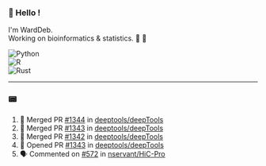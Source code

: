 ### :robot: Hello !

I'm WardDeb.  
Working on bioinformatics & statistics. 🧬 🧪  

![Python](https://img.shields.io/badge/python-3670A0?style=for-the-badge&logo=python&logoColor=ffdd54)  
![R](https://img.shields.io/badge/r-%23276DC3.svg?style=for-the-badge&logo=r&logoColor=white)  
![Rust](https://img.shields.io/badge/rust-%23000000.svg?style=for-the-badge&logo=rust&logoColor=white)  

---

### :pager:

<!--START_SECTION:activity-->
1. 🎉 Merged PR [#1344](https://github.com/deeptools/deepTools/pull/1344) in [deeptools/deepTools](https://github.com/deeptools/deepTools)
2. 🎉 Merged PR [#1343](https://github.com/deeptools/deepTools/pull/1343) in [deeptools/deepTools](https://github.com/deeptools/deepTools)
3. 🎉 Merged PR [#1342](https://github.com/deeptools/deepTools/pull/1342) in [deeptools/deepTools](https://github.com/deeptools/deepTools)
4. 💪 Opened PR [#1343](https://github.com/deeptools/deepTools/pull/1343) in [deeptools/deepTools](https://github.com/deeptools/deepTools)
5. 🗣 Commented on [#572](https://github.com/nservant/HiC-Pro/issues/572#issuecomment-2503072598) in [nservant/HiC-Pro](https://github.com/nservant/HiC-Pro)
<!--END_SECTION:activity-->

